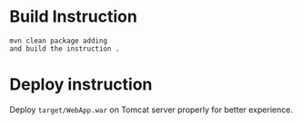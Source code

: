 

# Build Instruction


```
mvn clean package adding
and build the instruction .
```

# Deploy instruction

Deploy ```target/WebApp.war``` on Tomcat server properly for better experience.

